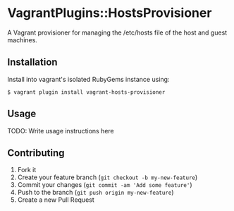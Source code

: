 # VagrantPlugins::HostsProvisioner

A Vagrant provisioner for managing the /etc/hosts file of the host and guest machines.
## Installation

Install into vagrant's isolated RubyGems instance using:

    $ vagrant plugin install vagrant-hosts-provisioner

## Usage

TODO: Write usage instructions here

## Contributing

1. Fork it
2. Create your feature branch (`git checkout -b my-new-feature`)
3. Commit your changes (`git commit -am 'Add some feature'`)
4. Push to the branch (`git push origin my-new-feature`)
5. Create a new Pull Request
